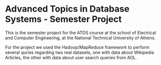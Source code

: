 # Advanced Topics in Database Systems - Semester Project

This is the semester project for the ATDS course at the school of Electrical and Computer Engineering, at the National Technical University of Athens.

For the project we used the Hadoop/MapReduce framework to perform several quries regarding two real datasets, one with data about Wikipedia Articles, the other with data about user search queries from AOL.

